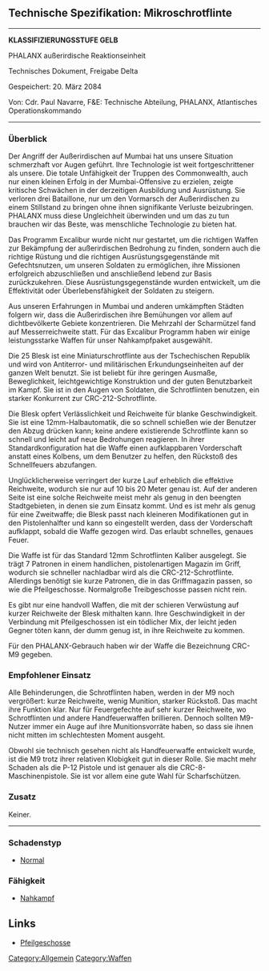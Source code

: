 ## Technische Spezifikation: Mikroschrotflinte

------------------------------------------------------------------------

**KLASSIFIZIERUNGSSTUFE GELB**

PHALANX außerirdische Reaktionseinheit

Technisches Dokument, Freigabe Delta

Gespeichert: 20. März 2084

Von: Cdr. Paul Navarre, F&E: Technische Abteilung, PHALANX, Atlantisches
Operationskommando

------------------------------------------------------------------------

### Überblick

Der Angriff der Außerirdischen auf Mumbai hat uns unsere Situation
schmerzhaft vor Augen geführt. Ihre Technologie ist weit
fortgeschrittener als unsere. Die totale Unfähigkeit der Truppen des
Commonwealth, auch nur einen kleinen Erfolg in der Mumbai-Offensive zu
erzielen, zeigte kritische Schwächen in der derzeitigen Ausbildung und
Ausrüstung. Sie verloren drei Bataillone, nur um den Vormarsch der
Außerirdischen zu einem Stillstand zu bringen ohne ihnen signifikante
Verluste beizubringen. PHALANX muss diese Ungleichheit überwinden und um
das zu tun brauchen wir das Beste, was menschliche Technologie zu bieten
hat.

Das Programm Excalibur wurde nicht nur gestartet, um die richtigen
Waffen zur Bekämpfung der außerirdischen Bedrohung zu finden, sondern
auch die richtige Rüstung und die richtigen Ausrüstungsgegenstände mit
Gefechtsnutzen, um unseren Soldaten zu ermöglichen, ihre Missionen
erfolgreich abzuschließen und anschließend lebend zur Basis
zurückzukehren. Diese Ausrüstungsgegenstände wurden entwickelt, um die
Effektivität oder Überlebensfähigkeit der Soldaten zu steigern.

Aus unseren Erfahrungen in Mumbai und anderen umkämpften Städten folgern
wir, dass die Außerirdischen ihre Bemühungen vor allem auf
dichtbevölkerte Gebiete konzentrieren. Die Mehrzahl der Scharmützel fand
auf Messerreichweite statt. Für das Excalibur Programm haben wir einige
leistungsstarke Waffen für unser Nahkampfpaket ausgewählt.

Die 25 Blesk ist eine Miniaturschrotflinte aus der Tschechischen
Republik und wird von Antiterror- und militärischen Erkundungseinheiten
auf der ganzen Welt benutzt. Sie ist beliebt für ihre geringen Ausmaße,
Beweglichkeit, leichtgewichtige Konstruktion und der guten Benutzbarkeit
im Kampf. Sie ist in den Augen von Soldaten, die Schrotflinten benutzen,
ein starker Konkurrent zur CRC-212-Schrotflinte.

Die Blesk opfert Verlässlichkeit und Reichweite für blanke
Geschwindigkeit. Sie ist eine 12mm-Halbautomatik, die so schnell
schießen wie der Benutzer den Abzug drücken kann; keine andere
existierende Schrotflinte kann so schnell und leicht auf neue
Bedrohungen reagieren. In ihrer Standardkonfiguration hat die Waffe
einen aufklappbaren Vorderschaft anstatt eines Kolbens, um dem Benutzer
zu helfen, den Rückstoß des Schnellfeuers abzufangen.

Unglücklicherweise verringert der kurze Lauf erheblich die effektive
Reichweite, wodurch sie nur auf 10 bis 20 Meter genau ist. Auf der
anderen Seite ist eine solche Reichweite meist mehr als genug in den
beengten Stadtgebieten, in denen sie zum Einsatz kommt. Und es ist mehr
als genug für eine Zweitwaffe; die Blesk passt nach kleineren
Modifikationen gut in den Pistolenhalfter und kann so eingestellt
werden, dass der Vorderschaft aufklappt, sobald die Waffe gezogen wird.
Das erlaubt schnelles, genaues Feuer.

Die Waffe ist für das Standard 12mm Schrotflinten Kaliber ausgelegt. Sie
trägt 7 Patronen in einem handlichen, pistolenartigen Magazin im Griff,
wodurch sie schneller nachladbar wird als die CRC-212-Schrotflinte.
Allerdings benötigt sie kurze Patronen, die in das Griffmagazin passen,
so wie die Pfeilgeschosse. Normalgroße Treibgeschosse passen nicht rein.

Es gibt nur eine handvoll Waffen, die mit der schieren Verwüstung auf
kurzer Reichweite der Blesk mithalten kann. Ihre Geschwindigkeit in der
Verbindung mit Pfeilgeschossen ist ein tödlicher Mix, der leicht jeden
Gegner töten kann, der dumm genug ist, in ihre Reichweite zu kommen.

Für den PHALANX-Gebrauch haben wir der Waffe die Bezeichnung CRC-M9
gegeben.

### Empfohlener Einsatz

Alle Behinderungen, die Schrotflinten haben, werden in der M9 noch
vergrößert: kurze Reichweite, wenig Munition, starker Rückstoß. Das
macht ihre Funktion klar. Nur für Feuergefechte auf sehr kurzer
Reichweite, wo Schrotflinten und andere Handfeuerwaffen brillieren.
Dennoch sollten M9-Nutzer immer ein Auge auf ihre Munitionsvorräte
haben, so dass sie ihnen nicht mitten im schlechtesten Moment ausgeht.

Obwohl sie technisch gesehen nicht als Handfeuerwaffe entwickelt wurde,
ist die M9 trotz ihrer relativen Klobigkeit gut in dieser Rolle. Sie
macht mehr Schaden als die P-12 Pistole und ist genauer als die
CRC-8-Maschinenpistole. Sie ist vor allem eine gute Wahl für
Scharfschützen.

### Zusatz

Keiner.

------------------------------------------------------------------------

### Schadenstyp

- [Normal](Schaden/Normal "wikilink")

### Fähigkeit

- [Nahkampf](Fähigkeiten/Nahkampf "wikilink")

## Links

- [Pfeilgeschosse](Ausrüstung/Munition/Pfeilgeschosse "wikilink")

[Category:Allgemein](Category:Allgemein "wikilink")
[Category:Waffen](Category:Waffen "wikilink")